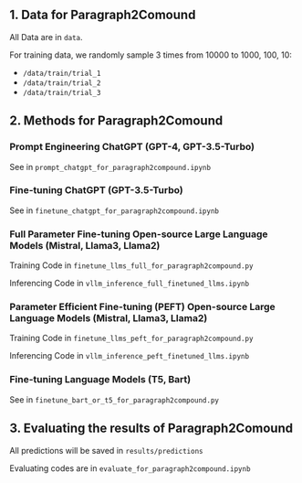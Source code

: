 ## 1. Data for Paragraph2Comound

All Data are in ```data```.

For training data, we randomly sample 3 times from  10000 to  1000, 100, 10:
- ```/data/train/trial_1```
- ```/data/train/trial_2``` 
- ```/data/train/trial_3``` 

## 2. Methods for Paragraph2Comound

### Prompt Engineering ChatGPT (GPT-4, GPT-3.5-Turbo)

See in ```prompt_chatgpt_for_paragraph2compound.ipynb```

### Fine-tuning ChatGPT (GPT-3.5-Turbo)

See in ```finetune_chatgpt_for_paragraph2compound.ipynb```

### Full Parameter Fine-tuning Open-source Large Language Models (Mistral, Llama3, Llama2)

Training Code in ```finetune_llms_full_for_paragraph2compound.py```

Inferencing Code in ```vllm_inference_full_finetuned_llms.ipynb```

### Parameter Efficient Fine-tuning (PEFT) Open-source Large Language Models (Mistral, Llama3, Llama2)

Training Code in ```finetune_llms_peft_for_paragraph2compound.py```

Inferencing Code in ```vllm_inference_peft_finetuned_llms.ipynb```

### Fine-tuning Language Models (T5, Bart)

See in ```finetune_bart_or_t5_for_paragraph2compound.py```

## 3. Evaluating the results of Paragraph2Comound

All predictions will be saved in ```results/predictions```

Evaluating codes are in ```evaluate_for_paragraph2compound.ipynb```